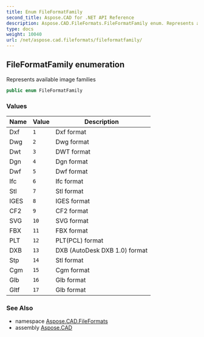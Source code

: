 ```yaml
---
title: Enum FileFormatFamily
second_title: Aspose.CAD for .NET API Reference
description: Aspose.CAD.FileFormats.FileFormatFamily enum. Represents available image families
type: docs
weight: 10040
url: /net/aspose.cad.fileformats/fileformatfamily/
---
```

## FileFormatFamily enumeration

Represents available image families

```csharp
public enum FileFormatFamily
```

### Values

| Name | Value | Description |
| --- | --- | --- |
| Dxf | `1` | Dxf format |
| Dwg | `2` | Dwg format |
| Dwt | `3` | DWT format |
| Dgn | `4` | Dgn format |
| Dwf | `5` | Dwf format |
| Ifc | `6` | Ifc format |
| Stl | `7` | Stl format |
| IGES | `8` | IGES format |
| CF2 | `9` | CF2 format |
| SVG | `10` | SVG format |
| FBX | `11` | FBX format |
| PLT | `12` | PLT(PCL) format |
| DXB | `13` | DXB (AutoDesk DXB 1.0) format |
| Stp | `14` | Stl format |
| Cgm | `15` | Cgm format |
| Glb | `16` | Glb format |
| Gltf | `17` | Glb format |

### See Also

* namespace [Aspose.CAD.FileFormats](../../aspose.cad.fileformats/)
* assembly [Aspose.CAD](../../)


